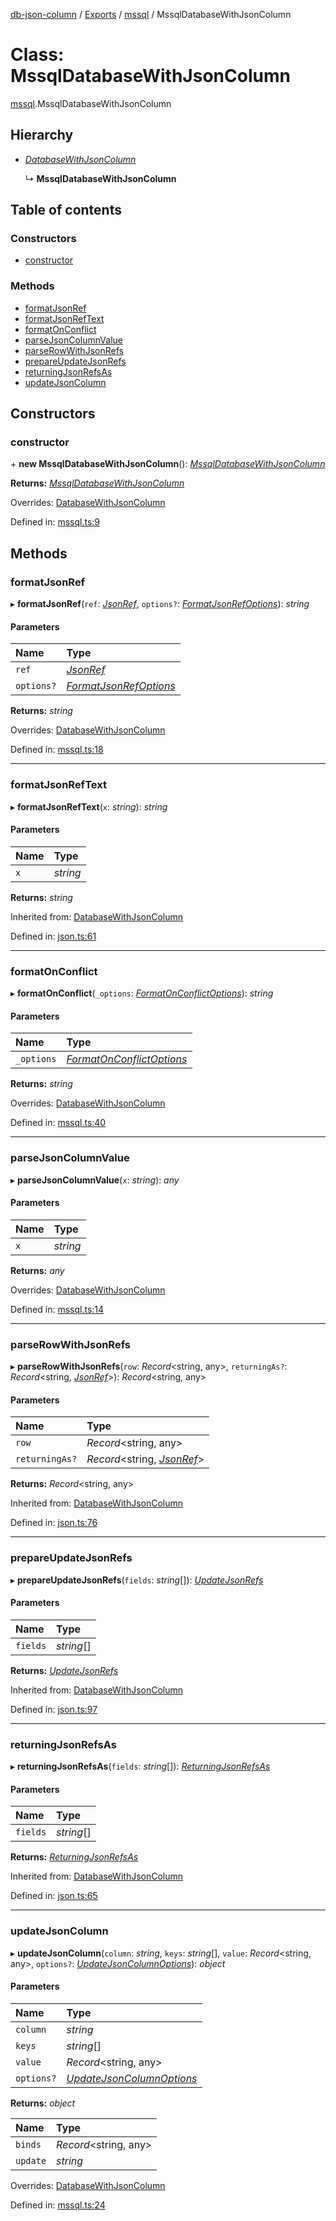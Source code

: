 [db-json-column](../README.md) / [Exports](../modules.md) / [mssql](../modules/mssql.md) / MssqlDatabaseWithJsonColumn

# Class: MssqlDatabaseWithJsonColumn

[mssql](../modules/mssql.md).MssqlDatabaseWithJsonColumn

## Hierarchy

- [*DatabaseWithJsonColumn*](json.databasewithjsoncolumn.md)

  ↳ **MssqlDatabaseWithJsonColumn**

## Table of contents

### Constructors

- [constructor](mssql.mssqldatabasewithjsoncolumn.md#constructor)

### Methods

- [formatJsonRef](mssql.mssqldatabasewithjsoncolumn.md#formatjsonref)
- [formatJsonRefText](mssql.mssqldatabasewithjsoncolumn.md#formatjsonreftext)
- [formatOnConflict](mssql.mssqldatabasewithjsoncolumn.md#formatonconflict)
- [parseJsonColumnValue](mssql.mssqldatabasewithjsoncolumn.md#parsejsoncolumnvalue)
- [parseRowWithJsonRefs](mssql.mssqldatabasewithjsoncolumn.md#parserowwithjsonrefs)
- [prepareUpdateJsonRefs](mssql.mssqldatabasewithjsoncolumn.md#prepareupdatejsonrefs)
- [returningJsonRefsAs](mssql.mssqldatabasewithjsoncolumn.md#returningjsonrefsas)
- [updateJsonColumn](mssql.mssqldatabasewithjsoncolumn.md#updatejsoncolumn)

## Constructors

### constructor

\+ **new MssqlDatabaseWithJsonColumn**(): [*MssqlDatabaseWithJsonColumn*](mssql.mssqldatabasewithjsoncolumn.md)

**Returns:** [*MssqlDatabaseWithJsonColumn*](mssql.mssqldatabasewithjsoncolumn.md)

Overrides: [DatabaseWithJsonColumn](json.databasewithjsoncolumn.md)

Defined in: [mssql.ts:9](https://github.com/wholebuzz/db-json-column/blob/master/src/mssql.ts#L9)

## Methods

### formatJsonRef

▸ **formatJsonRef**(`ref`: [*JsonRef*](../interfaces/json.jsonref.md), `options?`: [*FormatJsonRefOptions*](../interfaces/json.formatjsonrefoptions.md)): *string*

#### Parameters

| Name | Type |
| :------ | :------ |
| `ref` | [*JsonRef*](../interfaces/json.jsonref.md) |
| `options?` | [*FormatJsonRefOptions*](../interfaces/json.formatjsonrefoptions.md) |

**Returns:** *string*

Overrides: [DatabaseWithJsonColumn](json.databasewithjsoncolumn.md)

Defined in: [mssql.ts:18](https://github.com/wholebuzz/db-json-column/blob/master/src/mssql.ts#L18)

___

### formatJsonRefText

▸ **formatJsonRefText**(`x`: *string*): *string*

#### Parameters

| Name | Type |
| :------ | :------ |
| `x` | *string* |

**Returns:** *string*

Inherited from: [DatabaseWithJsonColumn](json.databasewithjsoncolumn.md)

Defined in: [json.ts:61](https://github.com/wholebuzz/db-json-column/blob/master/src/json.ts#L61)

___

### formatOnConflict

▸ **formatOnConflict**(`_options`: [*FormatOnConflictOptions*](../interfaces/json.formatonconflictoptions.md)): *string*

#### Parameters

| Name | Type |
| :------ | :------ |
| `_options` | [*FormatOnConflictOptions*](../interfaces/json.formatonconflictoptions.md) |

**Returns:** *string*

Overrides: [DatabaseWithJsonColumn](json.databasewithjsoncolumn.md)

Defined in: [mssql.ts:40](https://github.com/wholebuzz/db-json-column/blob/master/src/mssql.ts#L40)

___

### parseJsonColumnValue

▸ **parseJsonColumnValue**(`x`: *string*): *any*

#### Parameters

| Name | Type |
| :------ | :------ |
| `x` | *string* |

**Returns:** *any*

Overrides: [DatabaseWithJsonColumn](json.databasewithjsoncolumn.md)

Defined in: [mssql.ts:14](https://github.com/wholebuzz/db-json-column/blob/master/src/mssql.ts#L14)

___

### parseRowWithJsonRefs

▸ **parseRowWithJsonRefs**(`row`: *Record*<string, any\>, `returningAs?`: *Record*<string, [*JsonRef*](../interfaces/json.jsonref.md)\>): *Record*<string, any\>

#### Parameters

| Name | Type |
| :------ | :------ |
| `row` | *Record*<string, any\> |
| `returningAs?` | *Record*<string, [*JsonRef*](../interfaces/json.jsonref.md)\> |

**Returns:** *Record*<string, any\>

Inherited from: [DatabaseWithJsonColumn](json.databasewithjsoncolumn.md)

Defined in: [json.ts:76](https://github.com/wholebuzz/db-json-column/blob/master/src/json.ts#L76)

___

### prepareUpdateJsonRefs

▸ **prepareUpdateJsonRefs**(`fields`: *string*[]): [*UpdateJsonRefs*](../interfaces/json.updatejsonrefs.md)

#### Parameters

| Name | Type |
| :------ | :------ |
| `fields` | *string*[] |

**Returns:** [*UpdateJsonRefs*](../interfaces/json.updatejsonrefs.md)

Inherited from: [DatabaseWithJsonColumn](json.databasewithjsoncolumn.md)

Defined in: [json.ts:97](https://github.com/wholebuzz/db-json-column/blob/master/src/json.ts#L97)

___

### returningJsonRefsAs

▸ **returningJsonRefsAs**(`fields`: *string*[]): [*ReturningJsonRefsAs*](../interfaces/json.returningjsonrefsas.md)

#### Parameters

| Name | Type |
| :------ | :------ |
| `fields` | *string*[] |

**Returns:** [*ReturningJsonRefsAs*](../interfaces/json.returningjsonrefsas.md)

Inherited from: [DatabaseWithJsonColumn](json.databasewithjsoncolumn.md)

Defined in: [json.ts:65](https://github.com/wholebuzz/db-json-column/blob/master/src/json.ts#L65)

___

### updateJsonColumn

▸ **updateJsonColumn**(`column`: *string*, `keys`: *string*[], `value`: *Record*<string, any\>, `options?`: [*UpdateJsonColumnOptions*](../interfaces/json.updatejsoncolumnoptions.md)): *object*

#### Parameters

| Name | Type |
| :------ | :------ |
| `column` | *string* |
| `keys` | *string*[] |
| `value` | *Record*<string, any\> |
| `options?` | [*UpdateJsonColumnOptions*](../interfaces/json.updatejsoncolumnoptions.md) |

**Returns:** *object*

| Name | Type |
| :------ | :------ |
| `binds` | *Record*<string, any\> |
| `update` | *string* |

Overrides: [DatabaseWithJsonColumn](json.databasewithjsoncolumn.md)

Defined in: [mssql.ts:24](https://github.com/wholebuzz/db-json-column/blob/master/src/mssql.ts#L24)
